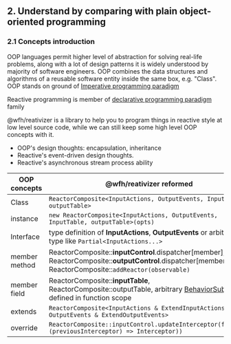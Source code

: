 ## 2. Understand by comparing with plain object-oriented programming

### 2.1 Concepts introduction

OOP languages permit higher level of abstraction for solving real-life problems, along with a lot of design patterns it is widely understood by majority of software engineers.
OOP combines the data structures and algorithms of a reusable software entity inside the same box, e.g. "Class".
OOP stands on ground of [Imperative programming paradigm](https://en.wikipedia.org/wiki/Imperative_programming)

Reactive programming is member of [declarative programming paradigm](https://en.wikipedia.org/wiki/Declarative_programming) family

@wfh/reativizer is a library to help you to program things in reactive style at low level source code, while we can still keep some high level OOP concepts with it.

- OOP's design thoughts: encapsulation, inheritance
- Reactive's event-driven design thoughts.
- Reactive's asynchronous stream process ability

OOP concepts | @wfh/reativizer reformed
| - | -
Class | `ReactorComposite<InputActions, OutputEvents, InputTable, outputTable>`
instance | `new ReactorComposite<InputActions, OutputEvents, InputTable, outputTable>(opts)`
Interface | type definition of **InputActions**, **OutputEvents** or arbitrary type like `Partial<InputActions...>`
member method | ReactorComposite::**inputControl**.dispatcher[member], ReactorComposite::**outputControl**.dispatcher[member], ReactorComposite::`addReactor(observable)`
member field | ReactorComposite::**inputTable**, ReactorComposite::outputTable, arbitrary [BehaviorSubject](https://rxjs.dev/api/index/class/BehaviorSubject) defined in function scope
extends | `ReactorComposite<InputActions & ExtendInputActions, OutputEvents & ExtendOutputEvents>`
override | `ReactorComposite::inputControl.updateInterceptor(factory: (previousInterceptor) => Interceptor))`
